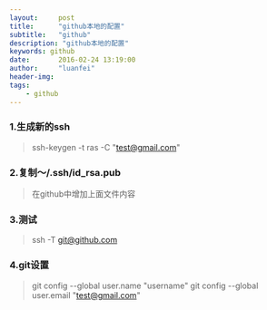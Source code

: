 ```yaml
---
layout:     post
title:      "github本地的配置"
subtitle:   "github"
description: "github本地的配置"
keywords: github
date:       2016-02-24 13:19:00
author:     "luanfei"
header-img: 
tags:
    - github
---
```


### 1.生成新的ssh

> ssh-keygen -t ras -C "test@gmail.com"

### 2.复制～/.ssh/id_rsa.pub

> 在github中增加上面文件内容
### 3.测试

> ssh -T git@github.com
### 4.git设置
> git config --global user.name "username"
> git config --global user.email "test@gmail.com"